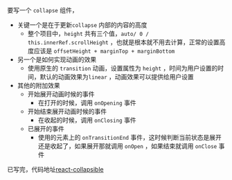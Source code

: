 要写一个 `collapse` 组件，

- 关键一个是在于更新`collapse` 内部的内容的高度
  - 整个项目中，`height` 共有三个值，`auto/ 0 / this.innerRef.scrollHeight` ，也就是根本就不用去计算，正常的设置高度应该是 `offsetHeight + marginTop + marginBottom` 
- 另一个是如何实现动画的效果
  - 使用原生的 `transition` 动画，设置属性为 `height` ，时间为用户设置的时间，默认的动画效果为`linear` ，动画效果可以提供给用户设置
- 其他的附加效果
  - 开始展开动画时候的事件
    - 在打开的时候，调用 `onOpening` 事件
  - 开始结束展开动画时候的事件
    - 在收起的时候，调用 `onClosing` 事件
  - 已展开的事件
    - 使用的元素上的 `onTransitionEnd` 事件，这时候判断当前状态是展开还是收起了，如果展开那就调用 `onOpen` ，如果结束就调用 `onClose` 事件

已写完，代码地址[react-collapsible](https://github.com/fedono/react-collapsible)

